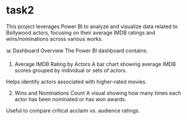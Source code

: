 # task2
This project leverages Power BI to analyze and visualize data related to Bollywood actors, focusing on their average IMDB ratings and wins/nominations across various works.

📊 Dashboard Overview
The Power BI dashboard contains:

1. Average IMDB Rating by Actors
A bar chart showing average IMDB scores grouped by individual or sets of actors.

Helps identify actors associated with higher-rated movies.

2. Wins and Nominations Count
A visual showing how many times each actor has been nominated or has won awards.

Useful to compare critical acclaim vs. audience ratings.
